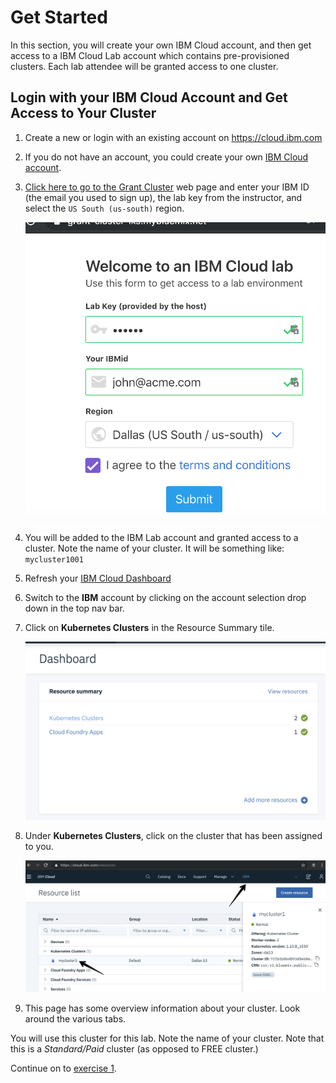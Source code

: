 # Get Started
In this section, you will create your own IBM Cloud account, and then get access to a IBM Cloud Lab account which contains pre-provisioned clusters. Each lab attendee will be granted access to one cluster.

## Login with your IBM Cloud Account and Get Access to Your Cluster
1. Create a new or login with an existing account on https://cloud.ibm.com
2. If you do not have an account, you could create your own [IBM Cloud account](https://cloud.ibm.com/registration?cm_mmc=Email_Events-_-Developer_Innovation-_-WW_WW-_-advocates:mapatank\title:rbs-containerorchestrationwebworkshop-mumbai-08132019-09132019\eventid:5d4924eac60e6b82fb305a51\date:Aug2019\type:workshop\team:global-devadvgrp\city:mumbai\country:india&cm_mmca1=000019RS&cm_mmca2=10004805&cm_mmca3=M99938765&eventid=5d4924eac60e6b82fb305a51&cvosrc=email.Events.M99938765&cvo_campaign=000019RS).
3. [Click here to go to the Grant Cluster](https://grant-cluster-iks.mybluemix.net) web page and enter your IBM ID (the email you used to sign up), the lab key from the instructor, and select the `US South (us-south)` region.

    ![](../README_images/get-clusters.png)

3. You will be added to the IBM Lab account and granted access to a cluster. Note the name of your cluster. It will be something like: `mycluster1001`
4. Refresh your [IBM Cloud Dashboard](https://cloud.ibm.com)
5. Switch to the **IBM** account by clicking on the account selection drop down in the top nav bar.
6. Click on **Kubernetes Clusters** in the Resource Summary tile.

    ![](../README_images/kubernetesResources.png)

7. Under **Kubernetes Clusters**, click on the cluster that has been assigned to you.

    ![](../README_images/dashboard.png)

8. This page has some overview information about your cluster. Look around the various tabs.

You will use this cluster for this lab. Note the name of your cluster. Note that this is a *Standard/Paid* cluster (as opposed to FREE cluster.)

Continue on to [exercise 1](../exercise-1/README.md).
